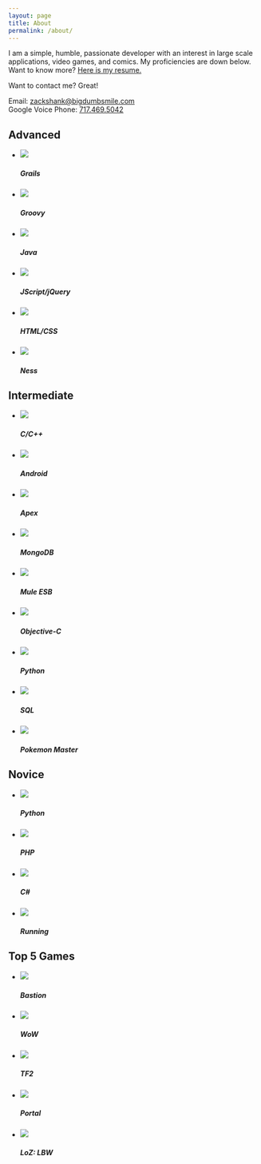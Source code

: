 ```yaml
---
layout: page
title: About
permalink: /about/
---
```


I am a simple, humble, passionate developer with an interest in large scale applications, video games, and comics. My proficiencies are down below. Want to know more? [Here is my resume.](/resources/ShankZack_Resume.pdf)

Want to contact me? Great!

Email: [zackshank@bigdumbsmile.com](mailto:zackshank@bigdumbsmile.com)<br>
Google Voice Phone: [717.469.5042](tel:+17174695042)


<div class="proficient-container">
	<h2>Advanced</h2>
	<ul class="list-inline">
		<li>
			<span class="proficient-span">
				<img class="img-circle" src="/images/grails.png"/>
				<h5 class="text-muted">Grails</h5>
			</span>
		</li>
		<li>
			<span class="proficient-span">
				<img class="img-circle" src="/images/groovy.png"/>
				<h5 class="text-muted">Groovy</h5>
			</span>
		</li>
		<li>
			<span class="proficient-span">
				<img class="img-circle" src="/images/java.png"/>
				<h5 class="text-muted">Java</h5>
			</span>
		</li>
		<li>
			<span class="proficient-span">
				<img class="img-circle" src="/images/jquery.png"/>
				<h5 class="text-muted">JScript/jQuery</h5>
			</span>
		</li>
		<li>
			<span class="proficient-span">
				<img class="img-circle" src="/images/html.png"/>
				<h5 class="text-muted">HTML/CSS</h5>
			</span>
		</li>
		<li>
			<span class="proficient-span">
				<img class="img-circle" src="/images/ness.png"/>
				<h5 class="text-muted">Ness</h5>
			</span>
		</li>
	</ul>
</div>

<div class="proficient-container">
	<h2>Intermediate</h2>
	<ul class="list-inline">
	    <li>
	        <span class="proficient-span">
	            <img class="img-circle" src="/images/cprog.png" />
	            <h5 class="text-muted">C/C++</h5>
	        </span>
	    </li>
		<li>
			<span class="proficient-span">
				<img class="img-circle" src="/images/android.png"/>
				<h5 class="text-muted">Android</h5>
			</span>
		</li>
		<li>
			<span class="proficient-span">
				<img class="img-circle" src="/images/apex.png"/>
				<h5 class="text-muted">Apex</h5>
			</span>
		</li>
		<li>
			<span class="proficient-span">
				<img class="img-circle" src="/images/mongodb.png"/>
				<h5 class="text-muted">MongoDB</h5>
			</span>
		</li>
		<li>
			<span class="proficient-span">
				<img class="img-circle" src="/images/mule.png"/>
				<h5 class="text-muted">Mule ESB</h5>
			</span>
		</li>
		<li>
			<span class="proficient-span">
				<img class="img-circle" src="/images/objectivec.png"/>
				<h5 class="text-muted">Objective-C</h5>
			</span>
		</li>
		<li>
			<span class="proficient-span">
				<img class="img-circle" src="/images/python.png"/>
				<h5 class="text-muted">Python</h5>
			</span>
		</li>
		<li>
			<span class="proficient-span">
				<img class="img-circle" src="/images/sql.png"/>
				<h5 class="text-muted">SQL</h5>
			</span>
		</li>
		<li>
			<span class="proficient-span">
				<img class="img-circle" src="/images/pokeball.png"/>
				<h5 class="text-muted">Pokemon Master</h5>
			</span>
		</li>
	</ul>
</div>

<div class="proficient-container">
	<h2>Novice</h2>
	<ul class="list-inline">
		<li>
			<span class="proficient-span">
				<img class="img-circle" src="/images/python.png"/>
				<h5 class="text-muted">Python</h5>
			</span>
		</li>
		<li>
			<span class="proficient-span">
				<img class="img-circle" src="/images/php.png"/>
				<h5 class="text-muted">PHP</h5>
			</span>
		</li>
		<li>
			<span class="proficient-span">
				<img class="img-circle" src="/images/csharp.png"/>
				<h5 class="text-muted">C#</h5>
			</span>
		</li>
		<li>
			<span class="proficient-span">
				<img class="img-circle" src="/images/running.png"/>
				<h5 class="text-muted">Running</h5>
			</span>
		</li>
	</ul>
</div>




<div class="proficient-container">
	<h2>Top 5 Games</h2>
	<ul class="list-inline">
		<li>
			<span class="proficient-span">
				<img class="img-circle" src="/images/bastion.png"/>
				<h5 class="text-muted">Bastion</h5>
			</span>
		</li>
		<li>
			<span class="proficient-span">
				<img class="img-circle" src="/images/wow.png"/>
				<h5 class="text-muted">WoW</h5>
			</span>
		</li>
		<li>
			<span class="proficient-span">
				<img class="img-circle" src="/images/tf2.png"/>
				<h5 class="text-muted">TF2</h5>
			</span>
		</li>
		<li>
			<span class="proficient-span">
				<img class="img-circle" src="/images/portal.png"/>
				<h5 class="text-muted">Portal</h5>
			</span>
		</li>
		<li>
			<span class="proficient-span">
				<img class="img-circle" src="/images/zelda.png"/>
				<h5 class="text-muted">LoZ: LBW</h5>
			</span>
		</li>
	</ul>
</div>

